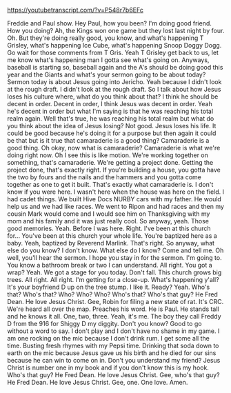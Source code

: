 https://youtubetranscript.com/?v=P548r7b6EFc

 Freddie and Paul show. Hey Paul, how you been? I'm doing good friend. How you doing? Ah, the Kings won one game but they lost last night by four. Oh. But they're doing really good, you know, and what's happening T Grisley, what's happening Ice Cube, what's happening Snoop Doggy Dogg. Go wait for those comments from T Gris. Yeah T Grisley get back to us, let me know what's happening man I gotta see what's going on. Anyways, baseball is starting so, baseball again and the A's should be doing good this year and the Giants and what's your sermon going to be about today? Sermon today is about Jesus going into Jericho. Yeah because I didn't look at the rough draft. I didn't look at the rough draft. So I talk about how Jesus loses his culture where, what do you think about that? I think he should be decent in order. Decent in order, I think Jesus was decent in order. Yeah he's decent in order but what I'm saying is that he was reaching his total realm again. Well that's true, he was reaching his total realm but what do you think about the idea of Jesus losing? Not good. Jesus loses his life. It could be good because he's doing it for a purpose but then again it could be that but is it true that camaraderie is a good thing? Camaraderie is a good thing. Oh okay, now what is camaraderie? Camaraderie is what we're doing right now. Oh I see this is like motion. We're working together on something, that's camaraderie. We're getting a project done. Getting the project done, that's exactly right. If you're building a house, you gotta have the two by fours and the nails and the hammers and you gotta come together as one to get it built. That's exactly what camaraderie is. I don't know if you were here. I wasn't here when the house was here on the field. I had cadet things. We built Hive Docs NURBY cars with my father. He would help us and we had like races. We went to Ripon and had races and then my cousin Mark would come and I would see him on Thanksgiving with my mom and his family and it was just really cool. So anyway, yeah. Those good memories. Yeah. Before I was here. Right. I've been at this church for... You've been at this church your whole life. You're baptized here as a baby. Yeah, baptized by Reverend Marlink. That's right. So anyway, what else do you know? I don't know. What else do I know? Come and tell me. Oh well, you'll hear the sermon. I hope you stay in for the sermon. I'm going to. You know a bathroom break or two I can understand. All right. You got a wrap? Yeah. We got a stage for you today. Don't fall. This church grows big trees. All right. All right. I'm getting for a close-up. What's happening y'all? It's your boyfriend D up on the tree stump. I like it. Ready? Yeah. Who's that? Who's that? Who? Who? Who? Who's that? Who's that guy? He Fred Dean. He love Jesus Christ. Gee, Robin for filing a new state of rat. It's CRC. We're heard all over the map. Preaches his word. He is Paul. He stands tall and he knows it all. One, two, three. Yeah, it's me. The boy they call Freddy D from the 916 for Shiggy D my diggity. Don't you know? Good to go without a word to say. I don't play and I don't have no shame in my game. I am one rocking on the mic because I don't drink rum. I get some all the time. Busting fresh rhymes with my Pepsi time. Drinking that soda down to earth on the mic because Jesus gave us his birth and he died for our sins because he can win to come on in. Don't you understand my friend? Jesus Christ is number one in my book and if you don't know this is my hook. Who's that guy? He Fred Dean. He love Jesus Christ. Gee, who's that guy? He Fred Dean. He love Jesus Christ. Gee, one. One love. Amen.